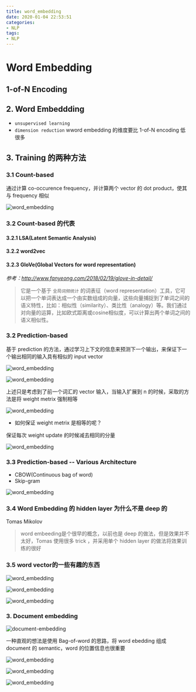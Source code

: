 ```yaml
---
title: word_embedding
date: 2020-01-04 22:53:51
categories:
- NLP
tags:
- NLP
---
```


# Word Embedding

## 1-of-N Encoding

## 2. Word Embeddding

- `unsupervised learning`
- `dimension reduction` wword embedding 的维度要比 1-of-N encoding 低很多

## 3. Training 的两种方法

### 3.1 Count-based 

通过计算 co-occurence frequency，并计算两个 vector 的 dot product，使其与 frequency 相似

![word_embedding](word_embedding/word_emb_1.png)

### 3.2 Count-based 的代表

#### 3.2.1 LSA(Latent Semantic Analysis)

#### 3.2.2 word2vec

#### 3.2.3 GloVe(Global Vectors for word representation)

*参考：http://www.fanyeong.com/2018/02/19/glove-in-detail/*

> 它是一个基于 `全局词频统计` 的词表征（word representation）工具，它可以把一个单词表达成一个由实数组成的向量，这些向量捕捉到了单词之间的语义特性，比如：相似性（similarity）、类比性（analogy）等。我们通过对向量的运算，比如欧式距离或cosine相似度，可以计算出两个单词之间的语义相似性。
 
### 3.2 Prediction-based 

基于 prediction 的方法，通过学习上下文的信息来预测下一个输出，来保证下一个输出相同的输入具有相似的 input vector

![word_embedding](word_embedding/word_emb_2.png)

![word_embedding](word_embedding/word_emb_3.png)

上述只是考虑到了前一个词汇的 vector 输入，当输入扩展到 n 的时候，采取的方法是将 weight metrix 强制相等

![word_embedding](word_embedding/word_emb_4.png)

- 如何保证 weight metrix 是相等的呢？

保证每次 weight update 的时候减去相同的分量

![word_embedding](word_embedding/word_emb_5.png)

### 3.3 Prediction-based -- Various Architecture

- CBOW(Continuous bag of word)
- Skip-gram

![word_embedding](word_embedding/word_emb_6.png)


### 3.4 Word Embedding 的 hidden layer 为什么不是 deep 的

Tomas Mikolov

> word embeeding是个很早的概念，以前也是 deep 的做法，但是效果并不太好，Tomas 使用很多 trick ，并采用单个 hidden layer 的做法将效果训练的很好

### 3.5 word vector的一些有趣的东西

![word_embedding](word_embedding/word_emb_7.png)

![word_embedding](word_embedding/word_emb_8.png)

![word_embedding](word_embedding/word_emb_9.png)

### 3. Document embedding

![document-embedding](word_embedding/word_emb_11.png)

一种直观的想法是使用 Bag-of-word 的思路，将 word ebedding 组成 document 的 semantic，word 的位置信息也很重要

![word_embedding](word_embedding/word_emb_12.png)

![word_embedding](word_embedding/word_emb_13.png)

![word_embedding](word_embedding/word_emb_14.png)

